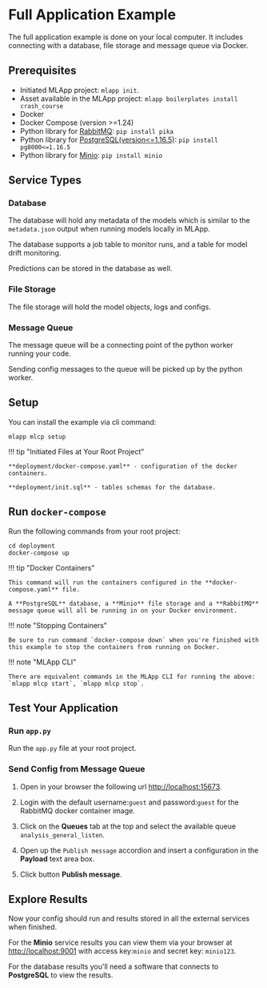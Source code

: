# Full Application Example

The full application example is done on your local computer. It includes connecting with a database, file storage and message queue via Docker.

## Prerequisites
- Initiated MLApp project: `mlapp init`.
- Asset available in the MLApp project: `mlapp boilerplates install crash_course` 
- Docker
- Docker Compose (version >=1.24)
- Python library for [RabbitMQ](https://github.com/pika/pika): `pip install pika`
- Python library for [PostgreSQL(version<=1.16.5)](https://github.com/tlocke/pg8000): `pip install pg8000<=1.16.5`
- Python library for [Minio](https://github.com/minio/minio-py): `pip install minio`

## Service Types

### Database

The database will hold any metadata of the models which is similar to the `metadata.json` output when running models locally in MLApp.

The database supports a job table to monitor runs, and a table for model drift monitoring. 

Predictions can be stored in the database as well.

### File Storage

The file storage will hold the model objects, logs and configs.

### Message Queue

The message queue will be a connecting point of the python worker running your code. 

Sending config messages to the queue will be picked up by the python worker.


## Setup

You can install the example via cli command:
```shell
mlapp mlcp setup
```

!!! tip "Initiated Files at Your Root Project"

    **deployment/docker-compose.yaml** - configuration of the docker containers.

    **deployment/init.sql** - tables schemas for the database.

## Run `docker-compose`

Run the following commands from your root project:
```shell
cd deployment
docker-compose up
```

!!! tip "Docker Containers"
    
    This command will run the containers configured in the **docker-compose.yaml** file. 

    A **PostgreSQL** database, a **Minio** file storage and a **RabbitMQ** message queue will all be running in on your Docker environment.

!!! note "Stopping Containers"

    Be sure to run command `docker-compose down` when you're finished with this example to stop the containers from running on Docker.

!!! note "MLApp CLI"
    
    There are equivalent commands in the MLApp CLI for running the above: `mlapp mlcp start`, `mlapp mlcp stop`. 

## Test Your Application

### Run `app.py`

Run the `app.py` file at your root project.

### Send Config from Message Queue

1. Open in your browser the following url [http://localhost:15673](http://localhost:15673).

2. Login with the default username:`guest` and password:`guest` for the RabbitMQ docker container image.

3. Click on the **Queues** tab at the top and select the available queue `analysis_general_listen`.

4. Open up the `Publish message` accordion and insert a configuration in the **Payload** text area box.

5. Click button **Publish message**.

## Explore Results

Now your config should run and results stored in all the external services when finished.

For the **Minio** service results you can view them via your browser at [http://localhost:9001](http://localhost:9001) with access key:`minio` and secret key: `minio123`.

For the database results you'll need a software that connects to **PostgreSQL** to view the results.


